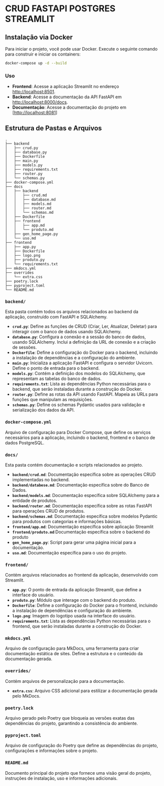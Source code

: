 # CRUD FASTAPI POSTGRES STREAMLIT

## Instalação via Docker

Para iniciar o projeto, você pode usar Docker. Execute o seguinte comando para construir e iniciar os containers:

```bash
docker-compose up -d --build
```

### Uso

- **Frontend**: Acesse a aplicação Streamlit no endereço [http://localhost:8501](http://localhost:8501).
- **Backend**: Acesse a documentação da API FastAPI em [http://localhost:8000/docs](http://localhost:8000/docs).
- **Documentação**: Acesse a documentação do projeto em [[http://localhost:8081](http://localhost:8081)]

## Estrutura de Pastas e Arquivos

```
.
├── backend
│   ├── crud.py
│   ├── database.py
│   ├── Dockerfile
│   ├── main.py
│   ├── models.py
│   ├── requirements.txt
│   ├── router.py
│   └── schemas.py
├── docker-compose.yml
├── docs
│   ├── backend
│   │   ├── crud.md
│   │   ├── database.md
│   │   ├── models.md
│   │   ├── router.md
│   │   └── schemas.md
│   ├── Dockerfile
│   ├── frontend
│   │   ├── app.md
│   │   └── produto.md
│   ├── gen_home_page.py
│   └── uso.md
├── frontend
│   ├── app.py
│   ├── Dockerfile
│   ├── logo.png
│   ├── produto.py
│   └── requirements.txt
├── mkdocs.yml
├── overrides
│   └── extra.css
├── poetry.lock
├── pyproject.toml
└── README.md
```

### `backend/`

Esta pasta contém todos os arquivos relacionados ao backend da aplicação, construído com FastAPI e SQLAlchemy.

- **`crud.py`**: Define as funções de CRUD (Criar, Ler, Atualizar, Deletar) para interagir com o banco de dados usando SQLAlchemy.
- **`database.py`**: Configura a conexão e a sessão do banco de dados, usando SQLAlchemy. Inclui a definição da URL de conexão e a criação de sessões.
- **`Dockerfile`**: Define a configuração do Docker para o backend, incluindo a instalação de dependências e a configuração do ambiente.
- **`main.py`**: Inicializa a aplicação FastAPI e configura o servidor Uvicorn. Define o ponto de entrada para o backend.
- **`models.py`**: Contém a definição dos modelos do SQLAlchemy, que representam as tabelas do banco de dados.
- **`requirements.txt`**: Lista as dependências Python necessárias para o backend, que serão instaladas durante a construção do Docker.
- **`router.py`**: Define as rotas da API usando FastAPI. Mapeia as URLs para funções que manipulam as requisições.
- **`schemas.py`**: Define os schemas Pydantic usados para validação e serialização dos dados da API.

### `docker-compose.yml`

Arquivo de configuração para Docker Compose, que define os serviços necessários para a aplicação, incluindo o backend, frontend e o banco de dados PostgreSQL.

### `docs/`

Esta pasta contém documentação e scripts relacionados ao projeto.

- **`backend/crud.md`**: Documentação específica sobre as operações CRUD implementadas no backend.
- **`backend/databese.md`**: Documentação específica sobre do Banco de Dados.
- **`backend/models.md`**: Documentação específica sobre SQLAlchemy para a entidade de produtos.
- **`backend/router.md`**: Documentação específica sobre as rotas FastAPI para operações CRUD de produtos.
- **`backend/schemas.md`**: Documentação específica sobre modelos Pydantic para produtos com categorias e informações básicas.
- **`frontend/app.md`**: Documentação específica sobre aplicação Streamlit
- **`frontend/produto.md`**:Documentação específica sobre o backend do produto
- **`gen_home_page.py`**: Script para gerar uma página inicial para a documentação.
- **`uso.md`**: Documentação específica para o uso do projeto.

### `frontend/`

Contém arquivos relacionados ao frontend da aplicação, desenvolvido com Streamlit.

- **`app.py`**: O ponto de entrada da aplicação Streamlit, que define a interface do usuário.
- **`produto.py`**: Módulo que interage com o backend do produto.
- **`Dockerfile`**: Define a configuração do Docker para o frontend, incluindo a instalação de dependências e configuração do ambiente.
- **`logo.png`**: Imagem do logotipo usada na interface do usuário.
- **`requirements.txt`**: Lista as dependências Python necessárias para o frontend, que serão instaladas durante a construção do Docker.

### `mkdocs.yml`

Arquivo de configuração para MkDocs, uma ferramenta para criar documentação estática de sites. Define a estrutura e o conteúdo da documentação gerada.

### `overrides/`

Contém arquivos de personalização para a documentação.

- **`extra.css`**: Arquivo CSS adicional para estilizar a documentação gerada pelo MkDocs.

### `poetry.lock`

Arquivo gerado pelo Poetry que bloqueia as versões exatas das dependências do projeto, garantindo a consistência do ambiente.

### `pyproject.toml`

Arquivo de configuração do Poetry que define as dependências do projeto, configurações e informações sobre o projeto.

### `README.md`

Documento principal do projeto que fornece uma visão geral do projeto, instruções de instalação, uso e informações adicionais.

